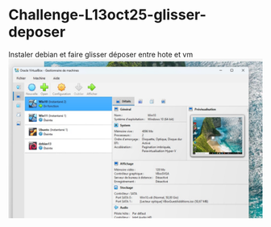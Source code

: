 # Challenge-L13oct25-glisser-deposer
Instaler debian et faire glisser déposer entre hote et vm
![4VM](Ch3-L13oct25-glisser-deposer.images/4VM.jpg)

